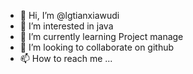- 👋 Hi, I’m @lgtianxiawudi
- 👀 I’m interested in java
- 🌱 I’m currently learning Project manage
- 💞️ I’m looking to collaborate on github
- 📫 How to reach me ...

<!---
lgtianxiawudi/lgtianxiawudi is a ✨ special ✨ repository because its `README.md` (this file) appears on your GitHub profile.
You can click the Preview link to take a look at your changes.
--->
